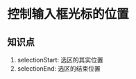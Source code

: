 <!--
 * @Author: shuwang_wu
 * @Date: 2021-05-07 10:31:26
 * @LastEditTime: 2021-09-16 15:24:28
 * @LastEditors: shuwang_wu
 * @Description: 
 * @FilePath: \notes\notes\20200113.md
-->
# 控制输入框光标的位置

## 知识点

1. selectionStart: 选区的其实位置
2. selectionEnd: 选区的结束位置
